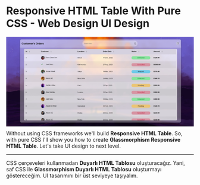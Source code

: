 # Responsive HTML Table With Pure CSS - Web Design UI Design
![HTML Table UI Design](images/screenshot.jpg)
Without using CSS frameworks we'll build **Responsive HTML Table**. So, with pure CSS I'll show you how to create **Glassmorphism Responsive HTML Table**. Let's take UI design to next level.

-------------------------------------------------------------------------------------------------------------------------------------------------------------------------
CSS çerçeveleri kullanmadan **Duyarlı HTML Tablosu** oluşturacağız. Yani, saf CSS ile **Glassmorphism Duyarlı HTML Tablosu** oluşturmayı göstereceğim. UI tasarımını bir üst seviyeye taşıyalım. 
